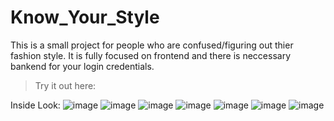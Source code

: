 # Know_Your_Style
This is a small project for people who are confused/figuring out thier fashion style. It is fully focused on frontend and there is neccessary bankend for your login credentials.

> Try it out here:

Inside Look:
![image](https://github.com/user-attachments/assets/185b63f2-21fb-492d-9347-1024c6c8ac28)
![image](https://github.com/user-attachments/assets/da7ef119-7ee3-4c3e-b993-8427e29984e3)
![image](https://github.com/user-attachments/assets/6d8b7a01-472b-45e5-8912-7e2e0468c7f0)
![image](https://github.com/user-attachments/assets/4da1cad7-9dac-41d1-911d-5516489f2e01)
![image](https://github.com/user-attachments/assets/048f535a-e21c-4062-9022-7267861bcffa)
![image](https://github.com/user-attachments/assets/5a40680b-2957-4001-8dcf-d36ad22ed57f)
![image](https://github.com/user-attachments/assets/d5c2b71f-888c-420c-b03f-b17c0055162f)

